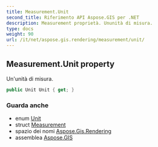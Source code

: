 ```yaml
---
title: Measurement.Unit
second_title: Riferimento API Aspose.GIS per .NET
description: Measurement proprietà. Ununità di misura.
type: docs
weight: 90
url: /it/net/aspose.gis.rendering/measurement/unit/
---
```

## Measurement.Unit property

Un'unità di misura.

```csharp
public Unit Unit { get; }
```

### Guarda anche

* enum [Unit](../../unit/)
* struct [Measurement](../)
* spazio dei nomi [Aspose.Gis.Rendering](../../measurement/)
* assemblea [Aspose.GIS](../../../)


